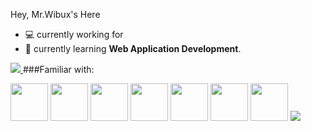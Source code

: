 Hey, Mr.Wibux's Here
 
- :computer: currently working for 
- :seedling: currently learning **Web Application Development**.
<a href="https://github.com/anuraghazra/github-readme-stats" alt="Thanks to Anurag Hazra for his great Github Readme Stats">
  <img src="https://github-readme-stats.vercel.app/api?username=muhammaddzaky&show_icons=true&theme=nightowl">
</a>
###Familiar with:
<p>
<img src="https://raw.githubusercontent.com/muhammaddzaky/MahdyMirzade/main/assets/icons/languages/c.svg" width="60px"/>
<img src="https://raw.githubusercontent.com/muhammaddzaky/MahdyMirzade/main/assets/icons/languages/c++.svg" width="60px"/>
<img src="https://raw.githubusercontent.com/MahdyMirzade/MahdyMirzade/main/assets/icons/languages/python.svg" width="60px"/>
<img src="https://raw.githubusercontent.com/MahdyMirzade/MahdyMirzade/main/assets/icons/languages/bash.svg" width="60px"/>
<img src="https://raw.githubusercontent.com/MahdyMirzade/MahdyMirzade/main/assets/icons/languages/php.svg" width="60px"/>
<img src="https://raw.githubusercontent.com/MahdyMirzade/MahdyMirzade/main/assets/icons/languages/html5.svg" width="60px"/>
<img src="https://raw.githubusercontent.com/MahdyMirzade/muhammaddzaky/main/assets/icons/languages/css3.svg" width="60px"/>
<img src="https://raw.githubusercontent.com/MahdyMirzade/muhammaddzaky/main/assets/icons/languages/javascript.svg" width=
</p>
